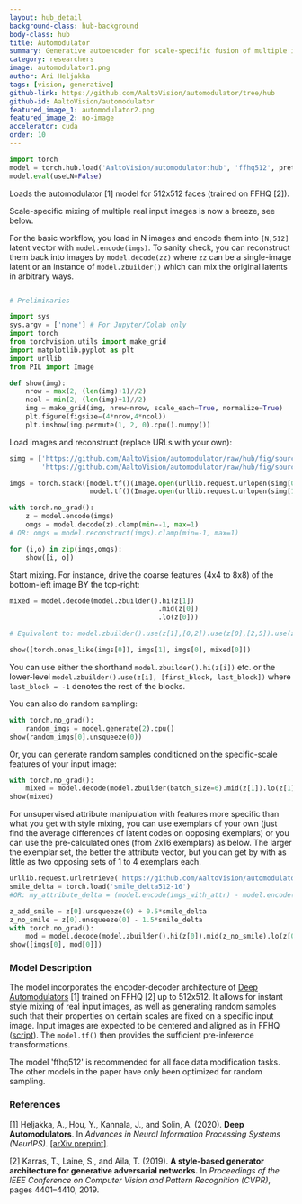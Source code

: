 ```yaml
---
layout: hub_detail
background-class: hub-background
body-class: hub
title: Automodulator
summary: Generative autoencoder for scale-specific fusion of multiple input face images.
category: researchers
image: automodulator1.png
author: Ari Heljakka
tags: [vision, generative]
github-link: https://github.com/AaltoVision/automodulator/tree/hub
github-id: AaltoVision/automodulator
featured_image_1: automodulator2.png
featured_image_2: no-image
accelerator: cuda
order: 10
---
```

<!-- REQUIRED: provide a working script to demonstrate it works with torch.hub, example below -->

```python
import torch
model = torch.hub.load('AaltoVision/automodulator:hub', 'ffhq512', pretrained=True, force_reload=True, source='github')
model.eval(useLN=False)
```

<!-- Walkthrough a small example of using your model. Ideally, less than 25 lines of code -->

Loads the automodulator [1] model for 512x512 faces (trained on FFHQ [2]).

Scale-specific mixing of multiple real input images is now a breeze, see below.

For the basic workflow, you load in N images and encode them into ``[N,512]`` latent vector with ``model.encode(imgs)``.
To sanity check, you can reconstruct them back into images by ``model.decode(zz)`` where ``zz`` can be a single-image latent or
an instance of ``model.zbuilder()`` which can mix the original latents in arbitrary ways.

```python

# Preliminaries

import sys
sys.argv = ['none'] # For Jupyter/Colab only
import torch
from torchvision.utils import make_grid
import matplotlib.pyplot as plt
import urllib
from PIL import Image

def show(img):
    nrow = max(2, (len(img)+1)//2)
    ncol = min(2, (len(img)+1)//2)
    img = make_grid(img, nrow=nrow, scale_each=True, normalize=True)
    plt.figure(figsize=(4*nrow,4*ncol))
    plt.imshow(img.permute(1, 2, 0).cpu().numpy())  
```

Load images and reconstruct (replace URLs with your own):

```python
simg = ['https://github.com/AaltoVision/automodulator/raw/hub/fig/source-0.png',
        'https://github.com/AaltoVision/automodulator/raw/hub/fig/source-1.png']

imgs = torch.stack([model.tf()(Image.open(urllib.request.urlopen(simg[0]))),
                    model.tf()(Image.open(urllib.request.urlopen(simg[1])))]).to('cuda')

with torch.no_grad():
    z = model.encode(imgs)
    omgs = model.decode(z).clamp(min=-1, max=1)
# OR: omgs = model.reconstruct(imgs).clamp(min=-1, max=1)

for (i,o) in zip(imgs,omgs):
    show([i, o])
```
Start mixing. For instance, drive the coarse features (4x4 to 8x8) of the bottom-left image BY the top-right:

```python
mixed = model.decode(model.zbuilder().hi(z[1])
                                     .mid(z[0])
                                     .lo(z[0]))

# Equivalent to: model.zbuilder().use(z[1],[0,2]).use(z[0],[2,5]).use(z[0],[5,-1]))

show([torch.ones_like(imgs[0]), imgs[1], imgs[0], mixed[0]])
```

You can use either the shorthand ```model.zbuilder().hi(z[i])``` etc. or the lower-level ```model.zbuilder().use(z[i], [first_block, last_block])``` where ```last_block = -1``` denotes the rest of the blocks.

You can also do random sampling:
```python
with torch.no_grad():
    random_imgs = model.generate(2).cpu()
show(random_imgs[0].unsqueeze(0))
```

Or, you can generate random samples conditioned on the specific-scale features of your input image:

```python
with torch.no_grad():
    mixed = model.decode(model.zbuilder(batch_size=6).mid(z[1]).lo(z[1]))
show(mixed)
```

For unsupervised attribute manipulation with features more specific than what you get with style mixing, you can use exemplars of your own (just find the average differences of latent codes on opposing exemplars)
or you can use the pre-calculated ones (from 2x16 exemplars) as below. The larger the exemplar set, the better the attribute vector, but you can get by with as little as two opposing sets of 1 to 4 exemplars each.

```python
urllib.request.urlretrieve('https://github.com/AaltoVision/automodulator/raw/master/pioneer/attrib/smile_delta512-16', 'smile_delta512-16')
smile_delta = torch.load('smile_delta512-16')
#OR: my_attribute_delta = (model.encode(imgs_with_attr) - model.encode(imgs_without_attr)).mean(0) # yields 512-d latent (difference) vector

z_add_smile = z[0].unsqueeze(0) + 0.5*smile_delta
z_no_smile = z[0].unsqueeze(0) - 1.5*smile_delta
with torch.no_grad():
    mod = model.decode(model.zbuilder().hi(z[0]).mid(z_no_smile).lo(z[0]))
show([imgs[0], mod[0]])
```

<!-- REQUIRED: detailed model description below, in markdown format, feel free to add new sections as necessary -->
### Model Description

The model incorporates the encoder-decoder architecture of [Deep Automodulators](https://arxiv.org/abs/1912.10321) [1] trained on FFHQ [2] up to 512x512.
It allows for instant style mixing of real input images, as well as generating random samples such that their properties on certain scales are fixed on a specific input image.
Input images are expected to be centered and aligned as in FFHQ ([script](https://gist.github.com/heljakka/7163e9f735174bbcdd103c4c13396952)). The ```model.tf()``` then provides the sufficient pre-inference transformations.

The model 'ffhq512' is recommended for all face data modification tasks. The other models in the paper have only been optimized for random sampling.


### References

[1] Heljakka, A., Hou, Y., Kannala, J., and Solin, A. (2020). **Deep Automodulators**. In *Advances in Neural Information Processing Systems (NeurIPS)*. [[arXiv preprint]](https://arxiv.org/abs/1912.10321).

[2] Karras, T., Laine, S., and Aila, T. (2019). **A style-based generator architecture for generative adversarial networks.** In *Proceedings of the IEEE Conference on Computer Vision and Pattern Recognition (CVPR)*, pages 4401–4410, 2019.
